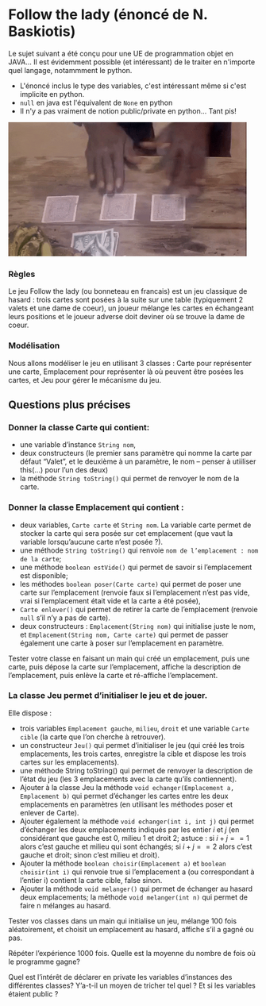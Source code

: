 # Follow the lady (énoncé de N. Baskiotis)

Le sujet suivant a été conçu pour une UE de programmation objet en JAVA... Il est évidemment possible (et intéressant) de le traiter en n'importe quel langage, notammment le python.

* L'énoncé inclus le type des variables, c'est intéressant même si c'est implicite en python.
* `null` en java est l'équivalent de `None` en python
* Il n'y a pas vraiment de notion public/private en python... Tant pis!

![bonneteau](./exoProg/img/follow.gif) 

### Règles

Le jeu Follow the lady (ou bonneteau en francais) est un jeu classique de hasard : trois cartes sont posées à la suite sur une table (typiquement 2 valets et une dame de coeur), un joueur mélange les cartes en échangeant leurs positions et le joueur adverse doit deviner où se trouve la dame de coeur.

### Modélisation

Nous allons modéliser le jeu en utilisant 3 classes : Carte pour représenter une carte, Emplacement pour représenter là où peuvent être posées les cartes, et Jeu pour gérer le mécanisme du jeu.


## Questions plus précises

### Donner la classe **Carte** qui contient:

* une variable d’instance `String nom`, 
* deux constructeurs (le premier sans paramètre qui nomme la carte par défaut “Valet”, et le deuxième à un paramètre, le nom  – penser à utiiliser this(…) pour l’un des deux)
* la méthode `String toString()` qui permet de renvoyer le nom de la carte.

### Donner la classe **Emplacement**  qui contient :

* deux variables, `Carte carte` et `String nom`. La variable carte permet de stocker la carte qui sera posée sur cet emplacement (que vaut la variable lorsqu’aucune carte n’est posée ?).
* une méthode `String toString()` qui renvoie `nom de l’emplacement : nom de la carte`;
* une méthode `boolean estVide()` qui permet de savoir si l’emplacement est disponible;
* les méthodes `boolean poser(Carte carte)` qui permet de poser une carte sur l’emplacement (renvoie faux si l’emplacement n’est pas vide, vrai si l’emplacement était vide et la carte a été posée), 
* `Carte enlever()` qui permet de retirer la carte de l’emplacement (renvoie `null` s’il n’y a pas de carte).
* deux constructeurs : `Emplacement(String nom)` qui initialise juste le nom, et `Emplacement(String nom, Carte carte)` qui permet de passer également une carte à poser sur l’emplacement en paramètre.

Tester votre classe en faisant un main qui créé un emplacement, puis une carte, puis dépose la carte sur l’emplacement, affiche la description de l’emplacement, puis enlève la carte et ré-affiche l’emplacement.

### La classe **Jeu** permet d’initialiser le jeu et de jouer. 

Elle dispose :

* trois variables `Emplacement gauche`, `milieu`, `droit` et une variable `Carte cible` (la carte que l’on cherche à retrouver).
* un constructeur `Jeu()` qui permet d’initialiser le jeu (qui créé les trois emplacements, les trois cartes, enregistre la cible et dispose les trois cartes sur les emplacements).
* une méthode String toString() qui permet de renvoyer la description de l’état du jeu (les 3 emplacements avec la carte qu’ils contiennent).
* Ajouter à la classe Jeu la méthode `void echanger(Emplacement a, Emplacement b)` qui permet d’échanger les cartes entre les deux emplacements en paramètres (en utilisant les méthodes poser et enlever de Carte). 
* Ajouter également la méthode `void echanger(int i, int j)` qui permet d’échanger les deux emplacements indiqués par les entier $i$ et $j$ (en considérant que gauche est 0, milieu 1 et droit 2; astuce : si $i+j==1$ alors c’est gauche et milieu qui sont échangés; si $i+j==2$ alors c’est gauche et droit; sinon c’est milieu et droit).
* Ajouter la méthode `boolean choisir(Emplacement a)` et `boolean choisir(int i)` qui renvoie true si l’emplacement a  (ou correspondant à l’entier i) contient la carte cible, false sinon.
* Ajouter la méthode `void melanger()` qui permet de échanger au hasard deux emplacements; la méthode `void melanger(int n)` qui permet de faire n mélanges au hasard.

Tester vos classes dans un main qui initialise un jeu, mélange 100 fois aléatoirement, et choisit un emplacement au hasard, affiche s’il a gagné ou pas. 

Répéter l’expérience 1000 fois. Quelle est la moyenne du nombre de fois où le programme gagne?

Quel est l’intérêt de déclarer en private les variables d’instances des différentes classes? Y’a-t-il un moyen de tricher tel quel ? Et si les variables étaient public ?